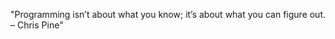 <!--QUOTE_START-->
"Programming isn’t about what you know; it’s about what you can figure out. – Chris Pine"
<!--QUOTE_END-->

